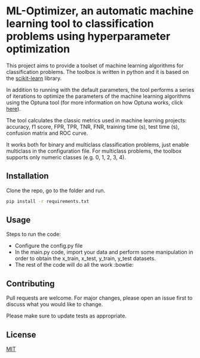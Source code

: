 #  ML-Optimizer, an automatic machine learning tool to classification problems using hyperparameter optimization

This project aims to provide a toolset of machine learning algorithms for classification problems. The toolbox is written in python and it is based on the [scikit-learn](https://scikit-learn.org/stable/) library.

In addition to running with the default parameters, the tool performs a series of iterations to optimize the parameters of the machine learning algorithms using the Optuna tool (for more information on how Optuna works, click [here](https://optuna.org/)).

The tool calculates the classic metrics used in machine learning projects: accuracy, f1 score, FPR, TPR, TNR, FNR, training time (s), test time (s), confusion matrix and ROC curve.

It works both for binary and multiclass classification problems, just enable multiclass in the configuration file. For multiclass problems, the toolbox supports only numeric classes (e.g. 0, 1, 2, 3, 4). 

## Installation

Clone the repo, go to the folder and run.

```bash
pip install -r requirements.txt
```

## Usage

Steps to run the code:
* Configure the config.py file
* In the main.py code, import your data and perform some manipulation in order to obtain the x_train, x_test, y_train, y_test datasets.
* The rest of the code will do all the work :bowtie:

## Contributing
Pull requests are welcome. For major changes, please open an issue first to discuss what you would like to change.

Please make sure to update tests as appropriate.

## License
[MIT](https://choosealicense.com/licenses/mit/)